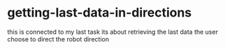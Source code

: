 # getting-last-data-in-directions
this is connected to my last task its about retrieving the last data the user choose to direct the robot direction
